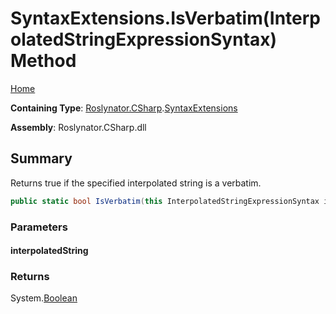 <a name="_Top"></a>

# SyntaxExtensions\.IsVerbatim\(InterpolatedStringExpressionSyntax\) Method

[Home](../../../../README.md#_Top)

**Containing Type**: [Roslynator.CSharp](../../README.md#_Top)\.[SyntaxExtensions](../README.md#_Top)

**Assembly**: Roslynator\.CSharp\.dll

## Summary

Returns true if the specified interpolated string is a verbatim\.

```csharp
public static bool IsVerbatim(this InterpolatedStringExpressionSyntax interpolatedString)
```

### Parameters

#### interpolatedString

### Returns

System\.[Boolean](https://docs.microsoft.com/en-us/dotnet/api/system.boolean)

